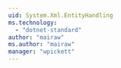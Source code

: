 ```yaml
---
uid: System.Xml.EntityHandling
ms.technology: 
  - "dotnet-standard"
author: "mairaw"
ms.author: "mairaw"
manager: "wpickett"
---
```

